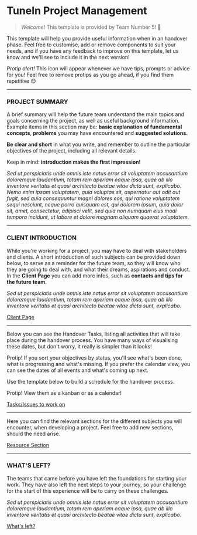 # TuneIn Project Management

> *Welcome*! This template is provided by Team Number 5! 🎵

This template will help you provide useful information when in an handover phase.
Feel free to customise, add or remove components to suit your needs, and if you have any feedback to improve on this template, let us know and we'll see to include it in the next version!

*Protip alert!* This icon will appear whenever we have tips, prompts or advice for you!
Feel free to remove protips as you go ahead, if you find them repetitive 😊

---

### PROJECT SUMMARY

A brief summary will help the future team understand the main topics and goals concerning the project, as well as useful background information.
Example items in this section may be: **basic explanation of fundamental concepts**, **problems** you may have encountered and **suggested solutions.**

**Be clear and short** in what you write, and remember to outline the particular objectives of the project, including all relevant details.

Keep in mind: **introduction makes the first impression!**

*Sed ut perspiciatis unde omnis iste natus error sit voluptatem accusantium doloremque laudantium, totam rem aperiam eaque ipsa, quae ab illo inventore veritatis et quasi architecto beatae vitae dicta sunt, explicabo. Nemo enim ipsam voluptatem, quia voluptas sit, aspernatur aut odit aut fugit, sed quia consequuntur magni dolores eos, qui ratione voluptatem sequi nesciunt, neque porro quisquam est, qui dolorem ipsum, quia dolor sit, amet, consectetur, adipisci velit, sed quia non numquam eius modi tempora incidunt, ut labore et dolore magnam aliquam quaerat voluptatem.*

---

### CLIENT INTRODUCTION

While you're working for a project, you may have to deal with stakeholders and clients. 
A short introduction of such subjects can be provided down below,  to serve as a reminder for the future team, so they will know who they are going to deal with, and what their dreams, aspirations and conduct.
In the **Client Page** you can add more infos, such as **contacts and tips for the future team.**

*Sed ut perspiciatis unde omnis iste natus error sit voluptatem accusantium doloremque laudantium, totam rem aperiam eaque ipsa, quae ab illo inventore veritatis et quasi architecto beatae vitae dicta sunt, explicabo.*

[Client Page](https://www.notion.so/Client-Page-df95f4f3b4094279b7d8fe0104ad2f66)

---

Below you can see the Handover Tasks, listing all activities that will take place during the handover process.
You have many ways of visualising these dates, but don't worry, it really is simpler than it looks! 

Protip! If you sort your objectives by status, you'll see what's been done, what is progressing and what's missing. 
If you prefer the calendar view, you can see the dates of all events and what's coming up next.

Use the template below to build a schedule for the handover process.

Protip! View them as a kanban or as a calendar!

[Tasks/Issues to work on](https://www.notion.so/5144102dd89c44bcae5311c19f75b51b)

---

Here you can find the relevant sections for the different subjects you will encounter, when developing a project.
Feel free to add new sections, should the need arise.

[Resource Section](https://www.notion.so/2ac44b546a2444608dd62816f33dd8d5)

---

### WHAT'S LEFT?

The teams that came before you have left the foundations for starting your work.
They have also left the next steps to your journey, so your challenge for the start of this experience will be to carry on these challenges.

*Sed ut perspiciatis unde omnis iste natus error sit voluptatem accusantium doloremque laudantium, totam rem aperiam eaque ipsa, quae ab illo inventore veritatis et quasi architecto beatae vitae dicta sunt, explicabo.*

[What's left?](https://www.notion.so/What-s-left-72d4060a212c4a39b9290f1e97c4f5ca)